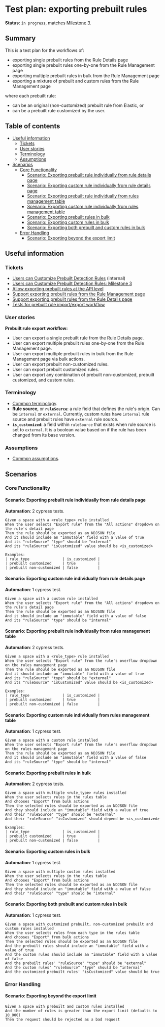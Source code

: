 # Test plan: exporting prebuilt rules <!-- omit from toc -->

**Status**: `in progress`, matches [Milestone 3](https://github.com/elastic/kibana/issues/174168).

## Summary <!-- omit from toc -->

This is a test plan for the workflows of:

- exporting single prebuilt rules from the Rule Details page
- exporting single prebuilt rules one-by-one from the Rule Management page
- exporting multiple prebuilt rules in bulk from the Rule Management page
- exporting a mixture of prebuilt and custom rules from the Rule Management page

where each prebuilt rule:

- can be an original (non-customized) prebuilt rule from Elastic, or
- can be a prebuilt rule customized by the user.

## Table of contents <!-- omit from toc -->

<!--
Please use the "Markdown All in One" VS Code extension to keep the TOC in sync with the text:
https://marketplace.visualstudio.com/items?itemName=yzhang.markdown-all-in-one
-->

- [Useful information](#useful-information)
  - [Tickets](#tickets)
  - [User stories](#user-stories)
  - [Terminology](#terminology)
  - [Assumptions](#assumptions)
- [Scenarios](#scenarios)
  - [Core Functionality](#core-functionality)
    - [Scenario: Exporting prebuilt rule individually from rule details page](#scenario-exporting-prebuilt-rule-individually-from-rule-details-page)
    - [Scenario: Exporting custom rule individually from rule details page](#scenario-exporting-custom-rule-individually-from-rule-details-page)
    - [Scenario: Exporting prebuilt rule individually from rules management table](#scenario-exporting-prebuilt-rule-individually-from-rules-management-table)
    - [Scenario: Exporting custom rule individually from rules management table](#scenario-exporting-custom-rule-individually-from-rules-management-table)
    - [Scenario: Exporting prebuilt rules in bulk](#scenario-exporting-prebuilt-rules-in-bulk)
    - [Scenario: Exporting custom rules in bulk](#scenario-exporting-custom-rules-in-bulk)
    - [Scenario: Exporting both prebuilt and custom rules in bulk](#scenario-exporting-both-prebuilt-and-custom-rules-in-bulk)
  - [Error Handling](#error-handling)
    - [Scenario: Exporting beyond the export limit](#scenario-exporting-beyond-the-export-limit)

## Useful information

### Tickets

- [Users can Customize Prebuilt Detection Rules](https://github.com/elastic/security-team/issues/1974) (internal)
- [Users can Customize Prebuilt Detection Rules: Milestone 3](https://github.com/elastic/kibana/issues/174168)
- [Allow exporting prebuilt rules at the API level](https://github.com/elastic/kibana/issues/180167)
- [Support exporting prebuilt rules from the Rule Management page](https://github.com/elastic/kibana/issues/180173)
- [Support exporting prebuilt rules from the Rule Details page](https://github.com/elastic/kibana/issues/180176)
- [Tests for prebuilt rule import/export workflow](https://github.com/elastic/kibana/issues/202079)

### User stories

**Prebuilt rule export workflow:**

- User can export a single prebuilt rule from the Rule Details page.
- User can export multiple prebuilt rules one-by-one from the Rule Management page.
- User can export multiple prebuilt rules in bulk from the Rule Management page via bulk actions.
- User can export prebuilt non-customized rules.
- User can export prebuilt customized rules.
- User can export any combination of prebuilt non-customized, prebuilt customized, and custom rules.

### Terminology

- [Common terminology](./prebuilt_rules_common_info.md#common-terminology).
- **Rule source**, or **`ruleSource`**: a rule field that defines the rule's origin. Can be `internal` or `external`. Currently, custom rules have `internal` rule source and prebuilt rules have `external` rule source.
- **`is_customized`**: a field within `ruleSource` that exists when rule source is set to `external`. It is a boolean value based on if the rule has been changed from its base version.

### Assumptions

- [Common assumptions](./prebuilt_rules_common_info.md#common-assumptions).

## Scenarios

### Core Functionality

#### Scenario: Exporting prebuilt rule individually from rule details page

**Automation**: 2 cypress tests.

```Gherkin
Given a space with a <rule_type> rule installed
When the user selects "Export rule" from the "All actions" dropdown on the rule's detail page
Then the rule should be exported as an NDJSON file
And it should include an "immutable" field with a value of true
And its "ruleSource" "type" should be "external"
And its "ruleSource" "isCustomized" value should be <is_customized>

Examples:
| rule_type               | is_customized |
| prebuilt customized     | true          |
| prebuilt non-customized | false         |
```

#### Scenario: Exporting custom rule individually from rule details page

**Automation**: 1 cypress test.

```Gherkin
Given a space with a custom rule installed
When the user selects "Export rule" from the "All actions" dropdown on the rule's detail page
Then the rule should be exported as an NDJSON file
And it should include an "immutable" field with a value of false
And its "ruleSource" "type" should be "internal"
```

#### Scenario: Exporting prebuilt rule individually from rules management table

**Automation**: 2 cypress tests.

```Gherkin
Given a space with a <rule_type> rule installed
When the user selects "Export rule" from the rule's overflow dropdown on the rules management page
Then the rule should be exported as an NDJSON file
And it should include an "immutable" field with a value of true
And its "ruleSource" "type" should be "external"
And its "ruleSource" "isCustomized" value should be <is_customized>

Examples:
| rule_type               | is_customized |
| prebuilt customized     | true          |
| prebuilt non-customized | false         |
```

#### Scenario: Exporting custom rule individually from rules management table

**Automation**: 1 cypress test.

```Gherkin
Given a space with a custom rule installed
When the user selects "Export rule" from the rule's overflow dropdown on the rules management page
Then the rule should be exported as an NDJSON file
And it should include an "immutable" field with a value of false
And its "ruleSource" "type" should be "internal"
```

#### Scenario: Exporting prebuilt rules in bulk

**Automation**: 2 cypress tests.

```Gherkin
Given a space with multiple <rule_type> rules installed
When the user selects rules in the rules table
And chooses "Export" from bulk actions
Then the selected rules should be exported as an NDJSON file
And they should include an "immutable" field with a value of true
And their "ruleSource" "type" should be "external"
And their "ruleSource" "isCustomized" should depend be <is_customized>

Examples:
| rule_type               | is_customized |
| prebuilt customized     | true          |
| prebuilt non-customized | false         |
```

#### Scenario: Exporting custom rules in bulk

**Automation**: 1 cypress test.

```Gherkin
Given a space with multiple custom rules installed
When the user selects rules in the rules table
And chooses "Export" from bulk actions
Then the selected rules should be exported as an NDJSON file
And they should include an "immutable" field with a value of false
And their "ruleSource" "type" should be "internal"
```

#### Scenario: Exporting both prebuilt and custom rules in bulk

**Automation**: 1 cypress test.

```Gherkin
Given a space with customized prebuilt, non-customized prebuilt and custom rules installed
When the user selects rules from each type in the rules table
And chooses "Export" from bulk actions
Then the selected rules should be exported as an NDJSON file
And the prebuilt rules should include an "immutable" field with a value of true
And the custom rules should include an "immutable" field with a value of false
And the prebuilt rules' "ruleSource" "type" should be "external"
And the custom rules' "ruleSource" "type" should be "internal"
And the customized prebuilt rules' "isCustomized" value should be true
```

### Error Handling

#### Scenario: Exporting beyond the export limit

```Gherkin
Given a space with prebuilt and custom rules installed
And the number of rules is greater than the export limit (defaults to 10_000)
Then the request should be rejected as a bad request
```
